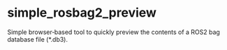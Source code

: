 # simple_rosbag2_preview
Simple browser‑based tool to quickly preview the contents of a ROS2 bag database file (*.db3).
